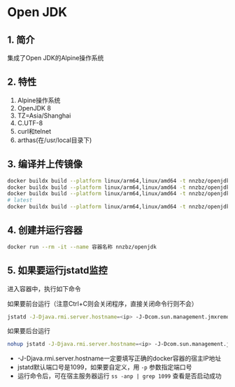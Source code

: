 # Open JDK

## 1. 简介

集成了Open JDK的Alpine操作系统

## 2. 特性

1. Alpine操作系统
2. OpenJDK 8
3. TZ=Asia/Shanghai
4. C.UTF-8
5. curl和telnet
6. arthas(在/usr/local目录下)

## 3. 编译并上传镜像

```sh
docker buildx build --platform linux/arm64,linux/amd64 -t nnzbz/openjdk:8 --build-arg VERSION=8 . --push
docker buildx build --platform linux/arm64,linux/amd64 -t nnzbz/openjdk:11 --build-arg VERSION=11 . --push
docker buildx build --platform linux/arm64,linux/amd64 -t nnzbz/openjdk:8-alpine --build-arg VERSION=8-alpine . --push
# latest
docker buildx build --platform linux/arm64,linux/amd64 -t nnzbz/openjdk:latest --build-arg VERSION=8-alpine . --push
```

## 4. 创建并运行容器

```sh
docker run --rm -it --name 容器名称 nnzbz/openjdk
```

## 5. 如果要运行jstatd监控

进入容器中，执行如下命令

如果要前台运行（注意Ctrl+C则会关闭程序，直接关闭命令行则不会）

```sh
jstatd -J-Djava.rmi.server.hostname=<ip> -J-Dcom.sun.management.jmxremote.authenticate=false -J-Dcom.sun.management.jmxremote.rmi.port=1099 -J-Dcom.sun.management.jmxremote.ssl=false -J-Djava.security.policy=/usr/local/jvm/jstatd.all.policy
```

如果要后台运行

```sh
nohup jstatd -J-Djava.rmi.server.hostname=<ip> -J-Dcom.sun.management.jmxremote.authenticate=false -J-Dcom.sun.management.jmxremote.rmi.port=1099 -J-Dcom.sun.management.jmxremote.ssl=false -J-Djava.security.policy=/usr/local/jvm/jstatd.all.policy >> /usr/local/output.log 2>&1 &
```

- -J-Djava.rmi.server.hostname一定要填写正确的docker容器的宿主IP地址
- jstatd默认端口号是1099，如果要自定义，用 ```-p``` 参数指定端口号
- 运行命令后，可在宿主服务器运行 ```ss -anp | grep 1099``` 查看是否启动成功
